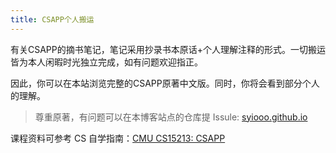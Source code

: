 ```yaml
---
title: CSAPP个人搬运
---
```



有关CSAPP的摘书笔记，笔记采用抄录书本原话+个人理解注释的形式。一切搬运皆为本人闲暇时光独立完成，如有问题欢迎指正。

因此，你可以在本站浏览完整的CSAPP原著中文版。同时，你将会看到部分个人的理解。

> 尊重原著，有问题可以在本博客站点的仓库提 Issule: [syiooo.github.io](syiooo.github.io)


课程资料可参考 CS 自学指南：[CMU CS15213: CSAPP](https://csdiy.wiki/%E8%AE%A1%E7%AE%97%E6%9C%BA%E7%B3%BB%E7%BB%9F%E5%9F%BA%E7%A1%80/CSAPP/)

